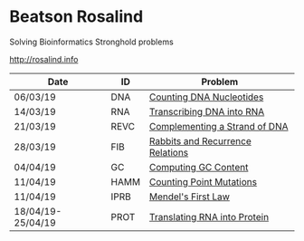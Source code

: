 # Beatson Rosalind

Solving Bioinformatics Stronghold problems

http://rosalind.info

| Date | ID | Problem | 
| --- | --- | --- |
| 06/03/19 | DNA | [Counting DNA Nucleotides](http://rosalind.info/problems/dna/) |
| 14/03/19 | RNA | [Transcribing DNA into RNA](http://rosalind.info/problems/rna/) |
| 21/03/19 | REVC | [Complementing a Strand of DNA](http://rosalind.info/problems/revc/) |
| 28/03/19 | FIB | [Rabbits and Recurrence Relations](http://rosalind.info/problems/fib/) |
| 04/04/19 | GC | [Computing GC Content](http://rosalind.info/problems/gc/) |
| 11/04/19 | HAMM | [Counting Point Mutations](http://rosalind.info/problems/hamm/) |
| 11/04/19 | IPRB | [Mendel's First Law](http://rosalind.info/problems/iprb/) |
| 18/04/19-25/04/19 | PROT | [Translating RNA into Protein](http://rosalind.info/problems/prot/) |
